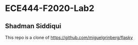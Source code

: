 # ECE444-F2020-Lab2

## Shadman Siddiqui
This repo is a clone of https://github.com/miguelgrinberg/flasky

